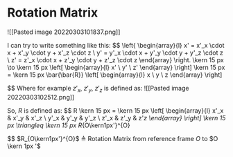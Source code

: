 # Rotation Matrix
![[Pasted image 20220303101837.png]]

I can try to write something like this:
$$
\left\{
\begin{array}{l}
x'  = x'_x \cdot x + x'_y \cdot y + x'_z \cdot z
\\
y'  = y'_x \cdot x + y'_y \cdot y + y'_z \cdot z
\\
z'  = z'_x \cdot x + z'_y \cdot y + z'_z \cdot z
\end{array}
\right. 
\kern 15 px \to \kern 15 px
\left[
\begin{array}{l}
x'
\\
y'
\\
z'
\end{array}
\right]
\kern 15 px = \kern 15 px
\bar{\bar{R}}
\left[
\begin{array}{l}
x
\\
y
\\
z
\end{array}
\right]

$$
Where for example $z'_x, \ z'_y, \ z'_z$ is defined as:
![[Pasted image 20220303102512.png]]

So, $R$ is defined as:
$$
R
\kern 15 px = \kern 15 px
\left[
\begin{array}{l}
x'_x & x'_y & x'_z
\\
y'_x & y'_y & y'_z
\\
z'_x & z'_y & z'_z
\end{array}
\right]
\kern 15 px \triangleq \kern 15 px
R_{O\kern1px'}^{O}

$$
$R_{O\kern1px'}^{O}$ $\triangleq$ Rotation Matrix from reference frame $O$ to $O \kern 1px '$
